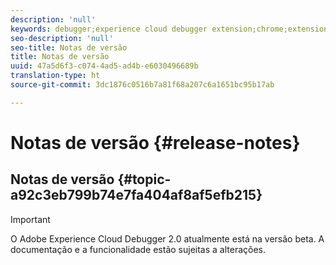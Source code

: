 ```yaml
---
description: 'null'
keywords: debugger;experience cloud debugger extension;chrome;extension;release notes
seo-description: 'null'
seo-title: Notas de versão
title: Notas de versão
uuid: 47a5d6f3-c074-4ad5-ad4b-e6030496689b
translation-type: ht
source-git-commit: 3dc1876c0516b7a81f68a207c6a1651bc95b17ab

---
```



# Notas de versão {#release-notes}

## Notas de versão {#topic-a92c3eb799b74e7fa404af8af5efb215}

>[!IMPORTANT]
>
>O Adobe Experience Cloud Debugger 2.0 atualmente está na versão beta. A documentação e a funcionalidade estão sujeitas a alterações.
